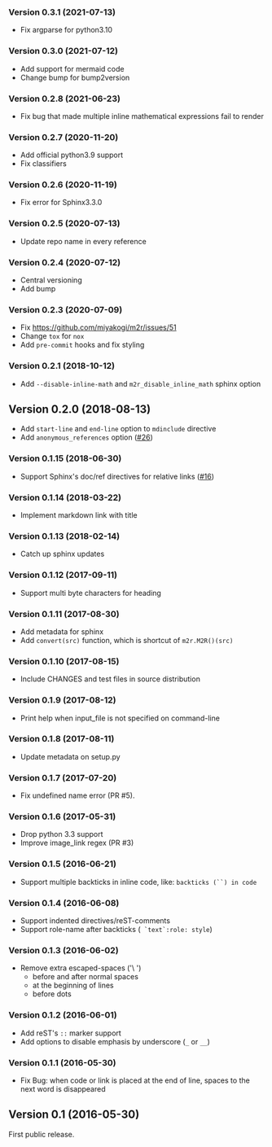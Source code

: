 ### Version 0.3.1 (2021-07-13)
* Fix argparse for python3.10

### Version 0.3.0 (2021-07-12)
* Add support for mermaid code
* Change bump for bump2version

### Version 0.2.8 (2021-06-23)
* Fix bug that made multiple inline mathematical expressions fail to render

### Version 0.2.7 (2020-11-20)
* Add official python3.9 support
* Fix classifiers

### Version 0.2.6 (2020-11-19)
* Fix error for Sphinx3.3.0

### Version 0.2.5 (2020-07-13)
* Update repo name in every reference

### Version 0.2.4 (2020-07-12)
* Central versioning
* Add bump

### Version 0.2.3 (2020-07-09)
* Fix https://github.com/miyakogi/m2r/issues/51
* Change `tox` for `nox`
* Add `pre-commit` hooks and fix styling

### Version 0.2.1 (2018-10-12)

* Add `--disable-inline-math` and `m2r_disable_inline_math` sphinx option

## Version 0.2.0 (2018-08-13)

* Add `start-line` and `end-line` option to `mdinclude` directive
* Add `anonymous_references` option ([#26](https://github.com/miyakogi/m2r/pull/26))

### Version 0.1.15 (2018-06-30)

* Support Sphinx's doc/ref directives for relative links ([#16](https://github.com/miyakogi/m2r/pull/16))

### Version 0.1.14 (2018-03-22)

* Implement markdown link with title

### Version 0.1.13 (2018-02-14)

* Catch up sphinx updates

### Version 0.1.12 (2017-09-11)

* Support multi byte characters for heading

### Version 0.1.11 (2017-08-30)

* Add metadata for sphinx
* Add `convert(src)` function, which is shortcut of `m2r.M2R()(src)`

### Version 0.1.10 (2017-08-15)

* Include CHANGES and test files in source distribution

### Version 0.1.9 (2017-08-12)

* Print help when input_file is not specified on command-line

### Version 0.1.8 (2017-08-11)

* Update metadata on setup.py

### Version 0.1.7 (2017-07-20)

* Fix undefined name error (PR #5).

### Version 0.1.6 (2017-05-31)

* Drop python 3.3 support
* Improve image_link regex (PR #3)

### Version 0.1.5 (2016-06-21)

* Support multiple backticks in inline code, like: ```backticks (``) in code```

### Version 0.1.4 (2016-06-08)

* Support indented directives/reST-comments
* Support role-name after backticks (`` `text`:role: style``)

### Version 0.1.3 (2016-06-02)

* Remove extra escaped-spaces ('\ ')
    * before and after normal spaces
    * at the beginning of lines
    * before dots

### Version 0.1.2 (2016-06-01)

* Add reST's `::` marker support
* Add options to disable emphasis by underscore (`_` or `__`)

### Version 0.1.1 (2016-05-30)

* Fix Bug: when code or link is placed at the end of line, spaces to the next word is disappeared

## Version 0.1 (2016-05-30)

First public release.
